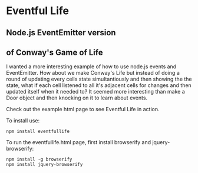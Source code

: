 # Eventful Life
## Node.js EventEmitter version
## of Conway's Game of Life

I wanted a more interesting example of how to use node.js events and EventEmitter. How about we make Conway's Life but instead of doing a round of updating every cells state simultantiously and then showing the the state, what if each cell listened to all it's adjacent cells for changes and then updated itself when it needed to? It seemed more interesting than make a Door object and then knocking on it to learn about events.

Check out the example html page to see Eventful Life in action.

To install use:

    npm install eventfullife

To run the eventfullife.html page, first install browserify and jquery-browserify:

    npm install -g browserify
    npm install jquery-browserify
